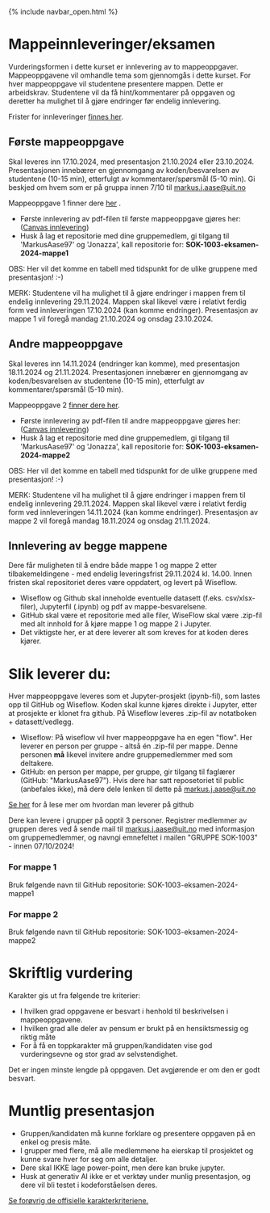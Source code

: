 {% include navbar_open.html %}

# Mappeinnleveringer/eksamen
Vurderingsformen i dette kurset er innlevering av to mappeoppgaver. Mappeoppgavene vil omhandle tema som gjennomgås i dette kurset. For hver mappeoppgave vil studentene presentere mappen. Dette er arbeidskrav. Studentene vil da få hint/kommentarer på oppgaven og deretter ha mulighet til å gjøre endringer før endelig innlevering. 

Frister for innleveringer [finnes her](https://uit-sok-1003-h24.github.io/frister.html).

## Første mappeoppgave 
Skal leveres inn 17.10.2024, med presentasjon 21.10.2024 eller 23.10.2024. Presentasjonen innebærer en gjennomgang av koden/besvarelsen av studentene (10-15 min), etterfulgt av kommentarer/spørsmål (5-10 min). Gi beskjed om hvem som er på gruppa innen 7/10 til markus.j.aase@uit.no   

Mappeoppgave 1 finner dere [her](https://github.com/uit-sok-1003-h24/mappe) .

* Første innlevering av pdf-filen til første mappeoppgave gjøres her: ([Canvas innlevering](https://uit.instructure.com/courses/35385/assignments/115881))
* Husk å lag et repositorie med dine gruppemedlem, gi tilgang til 'MarkusAase97' og 'Jonazza', kall repositorie for: **SOK-1003-eksamen-2024-mappe1**

OBS: Her vil det komme en tabell med tidspunkt for de ulike gruppene med presentasjon! :-)

MERK: Studentene vil ha mulighet til å gjøre endringer i mappen frem til endelig innlevering 29.11.2024. Mappen skal likevel være i relativt ferdig form ved innleveringen 17.10.2024 (kan komme endringer). Presentasjon av mappe 1 vil foregå mandag 21.10.2024 og onsdag 23.10.2024.

## Andre mappeoppgave 
Skal leveres inn 14.11.2024 (endringer kan komme), med presentasjon 18.11.2024 og 21.11.2024. Presentasjonen innebærer en gjennomgang av koden/besvarelsen av studentene (10-15 min), etterfulgt av kommentarer/spørsmål (5-10 min).   

Mappeoppgave 2 <a href='https://github.com/uit-sok-1003-h24/mappe2'> finner dere her</a>.

* Første innlevering av pdf-filen til andre mappeoppgave gjøres her: ([Canvas innlevering](https://uit.instructure.com/courses/35385/assignments/115882))
* Husk å lag et repositorie med dine gruppemedlem, gi tilgang til 'MarkusAase97' og 'Jonazza', kall repositorie for: **SOK-1003-eksamen-2024-mappe2**

OBS: Her vil det komme en tabell med tidspunkt for de ulike gruppene med presentasjon! :-)

MERK: Studentene vil ha mulighet til å gjøre endringer i mappen frem til endelig innlevering 29.11.2024. Mappen skal likevel være i relativt ferdig form ved innleveringen 14.11.2024 (kan komme endringer). Presentasjon av mappe 2 vil foregå mandag 18.11.2024 og onsdag 21.11.2024.

## Innlevering av begge mappene
Dere får muligheten til å endre både mappe 1 og mappe 2 etter tilbakemeldingene - med endelig leveringsfrist 29.11.2024 kl. 14.00. Innen fristen skal repositoriet deres være oppdatert, og levert på Wiseflow. 
* Wiseflow og Github skal inneholde eventuelle datasett (f.eks. csv/xlsx-filer), Jupyterfil (.ipynb) og pdf av mappe-besvarelsene.
* GitHub skal være et repositorie med alle filer, WiseFlow skal være .zip-fil med alt innhold for å kjøre mappe 1 og mappe 2 i Jupyter.
* Det viktigste her, er at dere leverer alt som kreves for at koden deres kjører.

# Slik leverer du:
Hver mappeoppgave leveres som et Jupyter-prosjekt (ipynb-fil), som lastes opp til GitHub og Wiseflow. Koden skal kunne kjøres direkte i Jupyter, etter at prosjekte er klonet fra github. På Wiseflow leveres .zip-fil av notatboken + datasett/vedlegg. 

- Wiseflow: På wiseflow vil hver mappeoppgave ha en egen "flow". Her leverer en person per gruppe - altså én .zip-fil per mappe. Denne personen $\textbf{må}$ likevel invitere andre gruppemedlemmer med som deltakere. 
- GitHub: en person per mappe, per gruppe, gir tilgang til faglærer (GitHub: "MarkusAase97"). Hvis dere har satt reposetoriet til public (anbefales ikke), må dere dele lenken til dette på markus.j.aase@uit.no

[Se her](https://uit-sok-1003-h24.github.io/github.html) for å lese mer om hvordan man leverer på github

Dere kan levere i grupper på opptil 3 personer. Registrer medlemmer av gruppen deres ved å sende mail til markus.j.aase@uit.no med informasjon om gruppemedlemmer, og navngi emnefeltet i mailen "GRUPPE SOK-1003" - innen 07/10/2024!

### For mappe 1
Bruk følgende navn til GitHub repositorie: SOK-1003-eksamen-2024-mappe1

### For mappe 2
Bruk følgende navn til GitHub repositorie: SOK-1003-eksamen-2024-mappe2

# Skriftlig vurdering
Karakter gis ut fra følgende tre kriterier: 
* I hvilken grad oppgavene er besvart i henhold til beskrivelsen i mappeoppgavene. 
* I hvilken grad alle deler av pensum er brukt på en hensiktsmessig og riktig måte 
* For å få en toppkarakter må gruppen/kandidaten vise god vurderingsevne og stor grad av selvstendighet. 

Det er ingen minste lengde på oppgaven. Det avgjørende er om den er godt besvart. 

# Muntlig presentasjon
* Gruppen/kandidaten må kunne forklare og presentere oppgaven på en enkel og presis måte. 
* I grupper med flere, må alle medlemmene ha eierskap til prosjektet og kunne svare hver for seg om alle detaljer. 
* Dere skal IKKE lage power-point, men dere kan bruke jupyter.
* Husk at generativ AI ikke er et verktøy under munlig presentasjon, og dere vil bli testet i kodeforståelsen deres.


[Se forøvrig de offisielle karakterkriteriene.](https://www.uhr.no/_f/p1/i47fd1bbe-ab38-4e5f-bdf2-58bcf015a5ef/vurderingskriterier_bacheloroppgaven_060814_korrigert.pdf) 
